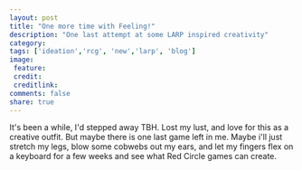 ```yaml
---
layout: post
title: "One more time with Feeling!"
description: "One last attempt at some LARP inspired creativity"
category:
tags: ['ideation','rcg', 'new','larp', 'blog']
image:
 feature:
 credit:
 creditlink:
comments: false
share: true
---
```



It's been a while, I'd stepped away TBH. Lost my lust, and love for this as a creative outfit. But maybe there is one last game left in me. Maybe i'll just stretch my legs, blow some cobwebs out my ears, and let my fingers flex on a keyboard for a few weeks and see what Red Circle games can create.
